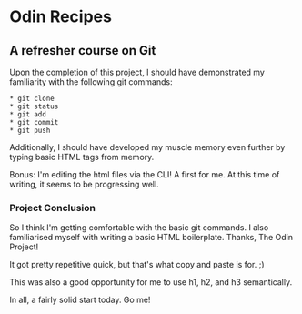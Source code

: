 # Odin Recipes
## A refresher course on Git

Upon the completion of this project, I should have demonstrated my familiarity with the 
following git commands:

	* git clone
	* git status
	* git add
	* git commit
	* git push

Additionally, I should have developed my muscle memory even further by typing basic HTML tags 
from memory. 

Bonus: I'm editing the html files via the CLI! A first for me. At this time of writing, it 
seems to be progressing well.

### Project Conclusion

So I think I'm getting comfortable with the basic git commands. I also familiarised myself 
with writing a basic HTML boilerplate. Thanks, The Odin Project! 

It got pretty repetitive quick, but that's what copy and paste is for. ;) 

This was also a good opportunity for me to use h1, h2, and h3 semantically. 

In all, a fairly solid start today. Go me!  
